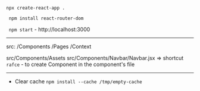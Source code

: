  ``npx create-react-app .``

 `` npm install react-router-dom``

`` npm start`` - http://localhost:3000   

--------------------------------------

src:
/Components
/Pages
/Context

src/Components/Assets
src/Components/Navbar/Navbar.jsx => shortcut ``rafce`` - to create Component in the component's file

------------------------------------------



- Clear cache `npm install --cache /tmp/empty-cache`
